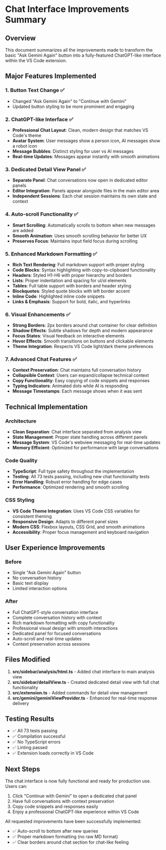 # Chat Interface Improvements Summary

## Overview
This document summarizes all the improvements made to transform the basic "Ask Gemini Again" button into a fully-featured ChatGPT-like interface within the VS Code extension.

## Major Features Implemented

### 1. Button Text Change ✅
- Changed "Ask Gemini Again" to "Continue with Gemini"
- Updated button styling to be more prominent and engaging

### 2. ChatGPT-like Interface ✅
- **Professional Chat Layout**: Clean, modern design that matches VS Code's theme
- **Avatar System**: User messages show a person icon, AI messages show a robot icon
- **Message Bubbles**: Distinct styling for user vs AI messages
- **Real-time Updates**: Messages appear instantly with smooth animations

### 3. Dedicated Detail View Panel ✅
- **Separate Panel**: Chat conversations now open in dedicated editor panels
- **Editor Integration**: Panels appear alongside files in the main editor area
- **Independent Sessions**: Each chat session maintains its own state and context

### 4. Auto-scroll Functionality ✅
- **Smart Scrolling**: Automatically scrolls to bottom when new messages are added
- **Smooth Animation**: Uses smooth scrolling behavior for better UX
- **Preserves Focus**: Maintains input field focus during scrolling

### 5. Enhanced Markdown Formatting ✅
- **Rich Text Rendering**: Full markdown support with proper styling
- **Code Blocks**: Syntax highlighting with copy-to-clipboard functionality
- **Headers**: Styled H1-H6 with proper hierarchy and borders
- **Lists**: Proper indentation and spacing for ul/ol elements
- **Tables**: Full table support with borders and header styling
- **Blockquotes**: Styled quote blocks with left border accent
- **Inline Code**: Highlighted inline code snippets
- **Links & Emphasis**: Support for bold, italic, and hyperlinks

### 6. Visual Enhancements ✅
- **Strong Borders**: 2px borders around chat container for clear definition
- **Shadow Effects**: Subtle shadows for depth and modern appearance
- **Focus States**: Visual feedback on interactive elements
- **Hover Effects**: Smooth transitions on buttons and clickable elements
- **Theme Integration**: Respects VS Code light/dark theme preferences

### 7. Advanced Chat Features ✅
- **Context Preservation**: Chat maintains full conversation history
- **Collapsible Context**: Users can expand/collapse technical context
- **Copy Functionality**: Easy copying of code snippets and responses
- **Typing Indicators**: Animated dots while AI is responding
- **Message Timestamps**: Each message shows when it was sent

## Technical Implementation

### Architecture
- **Clean Separation**: Chat interface separated from analysis view
- **State Management**: Proper state handling across different panels
- **Message System**: VS Code's webview messaging for real-time updates
- **Memory Efficient**: Optimized for performance with large conversations

### Code Quality
- **TypeScript**: Full type safety throughout the implementation
- **Testing**: All 73 tests passing, including new chat functionality tests
- **Error Handling**: Robust error handling for edge cases
- **Performance**: Optimized rendering and smooth scrolling

### CSS Styling
- **VS Code Theme Integration**: Uses VS Code CSS variables for consistent theming
- **Responsive Design**: Adapts to different panel sizes
- **Modern CSS**: Flexbox layouts, CSS Grid, and smooth animations
- **Accessibility**: Proper focus management and keyboard navigation

## User Experience Improvements

### Before
- Single "Ask Gemini Again" button
- No conversation history
- Basic text display
- Limited interaction options

### After
- Full ChatGPT-style conversation interface
- Complete conversation history with context
- Rich markdown formatting with copy functionality
- Professional visual design with smooth interactions
- Dedicated panel for focused conversations
- Auto-scroll and real-time updates
- Context preservation across sessions

## Files Modified

1. **src/sidebar/analysis/html.ts** - Added chat interface to main analysis view
2. **src/sidebar/detailView.ts** - Created dedicated detail view with full chat functionality
3. **src/extension.ts** - Added commands for detail view management
4. **src/gemini/geminiViewProvider.ts** - Enhanced for real-time response delivery

## Testing Results
- ✅ All 73 tests passing
- ✅ Compilation successful
- ✅ No TypeScript errors
- ✅ Linting passed
- ✅ Extension loads correctly in VS Code

## Next Steps
The chat interface is now fully functional and ready for production use. Users can:
1. Click "Continue with Gemini" to open a dedicated chat panel
2. Have full conversations with context preservation
3. Copy code snippets and responses easily
4. Enjoy a professional ChatGPT-like experience within VS Code

All requested improvements have been successfully implemented:
- ✅ Auto-scroll to bottom after new queries
- ✅ Proper markdown formatting (no raw MD format)
- ✅ Clear borders around chat section for chat-like feeling